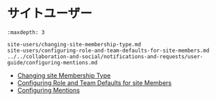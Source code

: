 # サイトユーザー

```{toctree}
:maxdepth: 3

site-users/changing-site-membership-type.md
site-users/configuring-role-and-team-defaults-for-site-members.md
../../collaboration-and-social/notifications-and-requests/user-guide/configuring-mentions.md
```

* [Changing site Membership Type](./site-users/changing-site-membership-type.md)
* [Configuring Role and Team Defaults for site Members](./site-users/configuring-role-and-team-defaults-for-site-members.md)
* [Configuring Mentions](../../collaboration-and-social/notifications-and-requests/user-guide/configuring-mentions.md)
